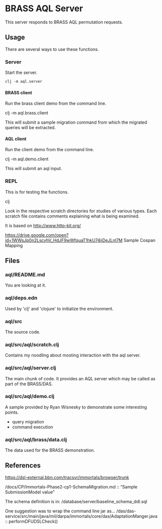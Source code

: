 # BRASS AQL Server

This server responds to BRASS AQL permutation requests.


## Usage

There are several ways to use these functions.

### Server
Start the server.

```clj
clj -m aql.server
```

#### BRASS client

Run the brass client demo from the command line.

clj -m aql.brass.client

This will submit a sample migration command from which the migrated queries will be extracted.

#### AQL client

Run the client demo from the command line.

clj -m aql.demo.client

This will submit an aql input.

### REPL

This is for testing the functions.

clj

Look in the respective scratch directories for studies of various types.
Each scratch file contains comments explaining what is being examined.

It is based on http://www.http-kit.org/

https://drive.google.com/open?id=1WWsJp0n2LscyhV_HdJF9wWfquaT1hkU74iiDeJLnl7M
Sample Cospan Mapping

## Files

### aql/README.md

You are looking at it.

### aql/deps.edn

Used by 'clj' and 'clojure' to initialize the environment.

### aql/src

The source code.

### aql/src/aql/scratch.clj

Contains my noodling about mosting interaction with the aql server.

### aql/src/aql/server.clj

The main chunk of code.
It provides an AQL server which may be called as part of the BRASS/DAS.

### aql/src/aql/demo.clj

A sample provided by Ryan Wisnesky to demonstrate some interesting points.

* query migration
* command execution

### aql/src/aql/brass/data.clj

The data used for the BRASS demonstration.

## References

https://dsl-external.bbn.com/tracsvr/immortals/browser/trunk

<svn>/docs/CP/Immortals-Phase2-cp1-SchemaMigration.md
 :: “Sample SubmissionModel value”

The schema definition is in:
<svn>/database/server/baseline_schema_ddl.sql

One suggestion was to wrap the command line jar as...
<svn>/das/das-service/src/main/java/mil/darpa/immortals/core/das/AdaptationManger.java
 :: performDFUDSLCheck()
